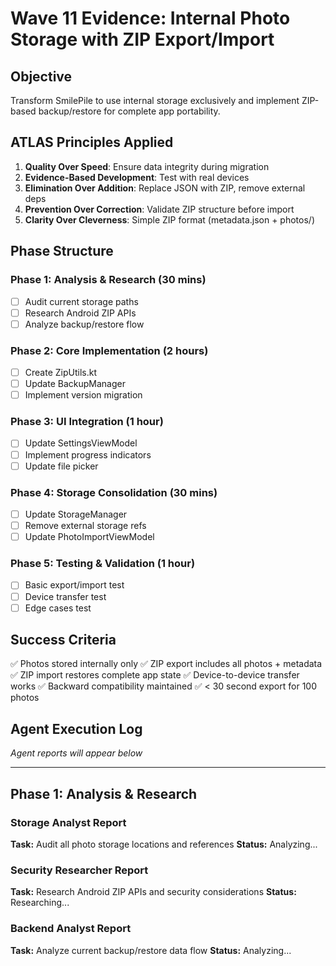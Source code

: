 # Wave 11 Evidence: Internal Photo Storage with ZIP Export/Import

## Objective
Transform SmilePile to use internal storage exclusively and implement ZIP-based backup/restore for complete app portability.

## ATLAS Principles Applied
1. **Quality Over Speed**: Ensure data integrity during migration
2. **Evidence-Based Development**: Test with real devices
3. **Elimination Over Addition**: Replace JSON with ZIP, remove external deps
4. **Prevention Over Correction**: Validate ZIP structure before import
5. **Clarity Over Cleverness**: Simple ZIP format (metadata.json + photos/)

## Phase Structure

### Phase 1: Analysis & Research (30 mins)
- [ ] Audit current storage paths
- [ ] Research Android ZIP APIs
- [ ] Analyze backup/restore flow

### Phase 2: Core Implementation (2 hours)
- [ ] Create ZipUtils.kt
- [ ] Update BackupManager
- [ ] Implement version migration

### Phase 3: UI Integration (1 hour)
- [ ] Update SettingsViewModel
- [ ] Implement progress indicators
- [ ] Update file picker

### Phase 4: Storage Consolidation (30 mins)
- [ ] Update StorageManager
- [ ] Remove external storage refs
- [ ] Update PhotoImportViewModel

### Phase 5: Testing & Validation (1 hour)
- [ ] Basic export/import test
- [ ] Device transfer test
- [ ] Edge cases test

## Success Criteria
✅ Photos stored internally only
✅ ZIP export includes all photos + metadata
✅ ZIP import restores complete app state
✅ Device-to-device transfer works
✅ Backward compatibility maintained
✅ < 30 second export for 100 photos

## Agent Execution Log
*Agent reports will appear below*

---


## Phase 1: Analysis & Research

### Storage Analyst Report
**Task:** Audit all photo storage locations and references
**Status:** Analyzing...

### Security Researcher Report
**Task:** Research Android ZIP APIs and security considerations
**Status:** Researching...

### Backend Analyst Report
**Task:** Analyze current backup/restore data flow
**Status:** Analyzing...

